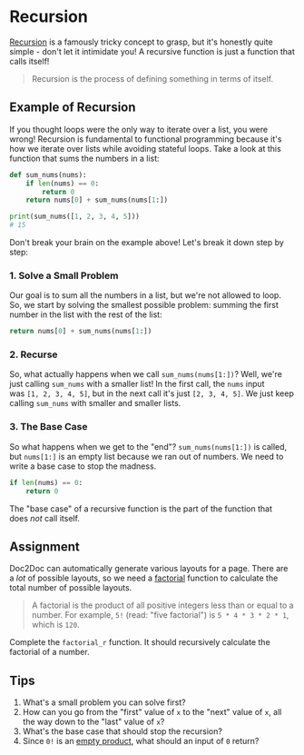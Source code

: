 # Recursion

[Recursion](https://en.wikipedia.org/wiki/Recursion_(computer_science)) is a famously tricky concept to grasp, but it's honestly quite simple - don't let it intimidate you! A recursive function is just a function that calls itself!

> Recursion is the process of defining something in terms of itself.

## Example of Recursion

If you thought loops were the only way to iterate over a list, you were wrong! Recursion is fundamental to functional programming because it's how we iterate over lists while avoiding stateful loops. Take a look at this function that sums the numbers in a list:

```py
def sum_nums(nums):
    if len(nums) == 0:
        return 0
    return nums[0] + sum_nums(nums[1:])

print(sum_nums([1, 2, 3, 4, 5]))
# 15
```

Don't break your brain on the example above! Let's break it down step by step:

### 1. Solve a Small Problem

Our goal is to sum all the numbers in a list, but we're not allowed to loop. So, we start by solving the smallest possible problem: summing the first number in the list with the rest of the list:

```py
return nums[0] + sum_nums(nums[1:])
```

### 2. Recurse

So, what actually happens when we call `sum_nums(nums[1:])`? Well, we're just calling `sum_nums` with a smaller list! In the first call, the `nums` input was `[1, 2, 3, 4, 5]`, but in the next call it's just `[2, 3, 4, 5]`. We just keep calling `sum_nums` with smaller and smaller lists.

### 3. The Base Case

So what happens when we get to the "end"? `sum_nums(nums[1:])` is called, but `nums[1:]` is an empty list because we ran out of numbers. We need to write a base case to stop the madness.

```py
if len(nums) == 0:
    return 0
```

The "base case" of a recursive function is the part of the function that does _not_ call itself.

## Assignment

Doc2Doc can automatically generate various layouts for a page. There are a _lot_ of possible layouts, so we need a [factorial](https://en.wikipedia.org/wiki/Factorial) function to calculate the total number of possible layouts.

> A factorial is the product of all positive integers less than or equal to a number. For example, `5!` (read: "five factorial") is `5 * 4 * 3 * 2 * 1`, which is `120`.

Complete the `factorial_r` function. It should recursively calculate the factorial of a number.

## Tips

1. What's a small problem you can solve first?
2. How can you go from the "first" value of `x` to the "next" value of `x`, all the way down to the "last" value of `x`?
3. What's the base case that should stop the recursion?
4. Since `0!` is an [empty product](https://en.wikipedia.org/wiki/Empty_product), what should an input of `0` return?